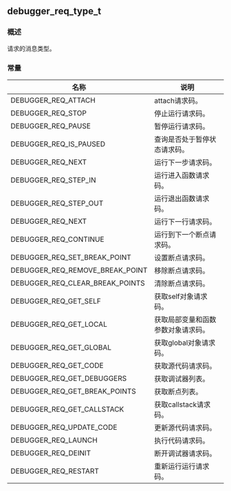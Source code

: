 ## debugger\_req\_type\_t
### 概述
请求的消息类型。
### 常量
<p id="debugger_req_type_t_consts">

| 名称 | 说明 | 
| -------- | ------- | 
| DEBUGGER\_REQ\_ATTACH | attach请求码。 |
| DEBUGGER\_REQ\_STOP | 停止运行请求码。 |
| DEBUGGER\_REQ\_PAUSE | 暂停运行请求码。 |
| DEBUGGER\_REQ\_IS\_PAUSED | 查询是否处于暂停状态请求码。 |
| DEBUGGER\_REQ\_NEXT | 运行下一步请求码。 |
| DEBUGGER\_REQ\_STEP\_IN | 运行进入函数请求码。 |
| DEBUGGER\_REQ\_STEP\_OUT | 运行退出函数请求码。 |
| DEBUGGER\_REQ\_NEXT | 运行下一行请求码。 |
| DEBUGGER\_REQ\_CONTINUE | 运行到下一个断点请求码。 |
| DEBUGGER\_REQ\_SET\_BREAK\_POINT | 设置断点请求码。 |
| DEBUGGER\_REQ\_REMOVE\_BREAK\_POINT | 移除断点请求码。 |
| DEBUGGER\_REQ\_CLEAR\_BREAK\_POINTS | 清除断点请求码。 |
| DEBUGGER\_REQ\_GET\_SELF | 获取self对象请求码。 |
| DEBUGGER\_REQ\_GET\_LOCAL | 获取局部变量和函数参数对象请求码。 |
| DEBUGGER\_REQ\_GET\_GLOBAL | 获取global对象请求码。 |
| DEBUGGER\_REQ\_GET\_CODE | 获取源代码请求码。 |
| DEBUGGER\_REQ\_GET\_DEBUGGERS | 获取调试器列表。 |
| DEBUGGER\_REQ\_GET\_BREAK\_POINTS | 获取断点列表。 |
| DEBUGGER\_REQ\_GET\_CALLSTACK | 获取callstack请求码。 |
| DEBUGGER\_REQ\_UPDATE\_CODE | 更新源代码请求码。 |
| DEBUGGER\_REQ\_LAUNCH | 执行代码请求码。 |
| DEBUGGER\_REQ\_DEINIT | 断开调试器请求码。 |
| DEBUGGER\_REQ\_RESTART | 重新运行运行请求码。 |
